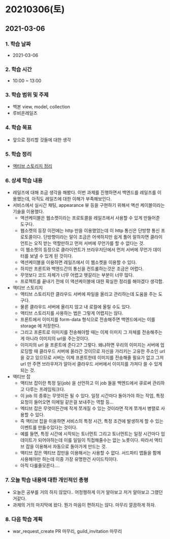 # 20210306\(토\)

## 2021-03-06

### 1. 학습 날짜

* 2021-03-06

### 2. 학습 시간

* 10:00 ~ 13:00

### 3. 학습 범위 및 주제

* 백본 view, model, collection
* 루비온레일즈

### 4. 학습 목표

* 앞으로 정리할 것들에 대한 생각

### 5. 학습 정리

* [액티브 스토리지 정리](https://simian114.gitbook.io/blog/undefined/rubyonrails/undefined-2)

### 6. 상세 학습 내용

* 레일즈에 대해 조금 생각을 해봤다. 이번 과제를 진행하면서 백엔드를 레일즈를 이용했는데, 아직도 레일즈에 대한 이해가 부족해보인다.
* 서비스에서 실시간 채팅, appearance 뷰 등을 구현하기 위해서 액션 케이블이라는 기술을 이용했다.
  * 액션케이블은 웹소켓이라는 프로토콜을 레일즈에서 사용할 수 있게 만들어준 도구다.
  * 웹소켓의 등장 이전에는 http 만을 이용했었는데 이 http 통신은 단방향 통신 프로토콜이다. 단방향이라는 말이 조금은 어색하지만 쉽게 풀어 말하자면 클라이언트는 오직 받는 역할만하고 먼저 서버에 무언가를 할 수 없다는 것.
  * 이 웹소켓의 등장으로 클라이언트가 브라우저단에서 먼저 서버에 무언가 데이터를 보낼 수 있게 된 것이다.
  * 액션케이블을 이용하면 레일즈에서 이 웹소켓을 이용할 수 있다.
  * 하지만 프론트와 백엔드간의 통신을 컨트롤하는것은 조금은 어렵다.
  * 무엇보다 코드 자체가 너무 어렵고 헷갈리는 부분이 너무 많다.
  * 프로젝트를 끝내기 전에 이 액션케이블에 대한 확실한 정리를 해야겠다 생각함.
* 액티브 스토리지
  * 액티브 스토리지란 클라우드 서버에 파일을 올리고 관리하는데 도움을 주는 도구다.
  * 물론 클라우드 서버에 올리지 않고 내 로컬에 올릴 수도 있다.
  * 액티브 스토리지를 사용하는 법은 그렇게 어렵지는 않다.
  * 프론트에서 이미지를 form-data 형식으로 전송해주면 백엔드에서는 이를 storage 에 저장한다.
  * 그리고 프론트로 이미지를 전송해야할 때는 이제 이미지 그 자체를 전송해주는게 아니라 이미지의 url을 주는것이다.
  * 이미지의 url 을 프론트에 준다고? 그렇다. 왜냐하면 우리의 이미지는 서버에 업로딩할 때 클라우드 서버에 올라간 것이므로 자신을 가리키는 고유한 주소인 url 을 갖고 있으므로 서버는 이제 프론트한테 이미지를 전송해줄 필요가 없고 그저 url 만 주면 브라우저가 알아서 클라우드 서버에서 이미지를 가져다 쓸 수 있게 되는 것.
* 액티브 잡
  * 액티브 잡이란 특정 일\(job\) 을 선언하고 이 job 들을 백엔드에서 큐로써 관리하고 다루는 프레임워크다.
  * 이 job 의 종류는 무엇이든 될 수 있다. 일정 시간마다 돌아가야 하는 작업, 특정 요청이 들어오면 이메일 같은걸 보내주는 역할 등...
  * 엑티브 잡은 무엇이든간에 작게 쪼개질 수 있는 것이라면 작게 쪼개서 병렬로 사용할 수 있다.
  * 즉 액티브 잡을 이용하면 서비스의 특정 시간, 특정 조건에 발생하게 할 수 있는 이벤트를 만들수있다는 것이다.
  * 예를 들면, 특정 시간에 시작되는 토너먼트 그리고 토너먼트는 일정 시간마다 업데이트가 되어야하는데 이를 일일이 직접해줄수는 없는 노릇이다. 따라서 액티브 잡을 이용해서 자동으로 돌아가게 만드는 것.
  * 액티브 잡은 액티브 잡만을 이용해서는 사용할 수 없다. 서드파티 앱들을 함께 사용해야만 하는데 이중 가장 유명한건 사이드킥이다.
  * 아직 다룰줄모른다....

### 7. 오늘 학습 내용에 대한 개인적인 총평

* 오늘은 공부를 거의 하지 않았다.. 어정쩡하게 이거 알아보고 저거 알아보고 그랬던거같다.
* 과제의 거의 마지막에 왔다. 뭔가 마음이 편하지는 않다. 마무리 깔끔하게 하자.

### 8. 다음 학습 계획

* war\_request\_create PR 마무리, guild\_invitation 마무리

